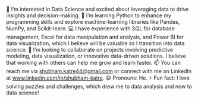 👀 I’m interested in Data Science and excited about leveraging data to drive insights and decision-making.
🌱 I’m learning Python to enhance my programming skills and explore machine-learning libraries like Pandas, NumPy, and Scikit-learn.
💻 I have experience with SQL for database management, Excel for data manipulation and analysis, and Power BI for data visualization, which I believe will be valuable as I transition into data science.
💞️ I’m looking to collaborate on projects involving predictive modeling, data visualization, or innovative data-driven solutions. I believe that working with others can help me grow and learn faster.
📫 You can reach me via shubham.katre44@gmail.com or connect with me on LinkedIn at www.linkedin.com/in/shubham-katre.
😄 Pronouns: He.
⚡ Fun fact: I love solving puzzles and challenges, which drew me to data analysis and now to data science!

<!---
shubhamuol/shubhamuol is a ✨ special ✨ repository because its `README.md` (this file) appears on your GitHub profile.
You can click the Preview link to take a look at your changes.
--->
